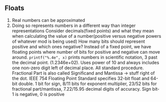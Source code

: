 ## Floats
1. Real numbers can be approximated
2. Doing so represents numbers in a different way than integer representations
Consider decimals(fixed points) and what they mean when calculating the value of a number(positive versus negative powers of whatever mod is being used)
How many bits should represent positive and which ones negative?
Instead of a fixed point, we have floating points where number of bits for positive and negative can move around. 
`printf("%.4e", x)` prints numbers in scientific notation, 3 past the decimal point. (1.2346e+02). Uses power of 10 and always includes one non-zero digit left of decimal place. All standard procedure. 
Fractional Part is also called Significand and Mantissa -> stuff right of the dot. 
IEEE 754 Floating Point Standard specifies 32-bit float and 64-bit double. 
1 bit for sign, 8/11 bits for exponent multiplier, 23/52 bits for fractional part/mantissa, 7.22/15.95 decimal digits of accuracy. 
Sign bit- 1 is negative, 0 is positive